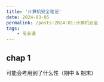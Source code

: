 ```yaml
---
title: '计算机安全笔记'
date: 2024-03-05
permalink: /posts:2024:01:计算机安全
tags:
    - 专业课
---
```


## chap 1
可能会考用到了什么性（期中 & 期末）

